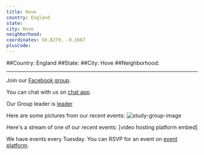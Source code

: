 ```yaml
---
title: Hove
country: England
state: 
city: Hove
neighborhood: 
coordinates: 50.8279, -0.1687
plusCode:
---
```


##Country: England
##State: 
##City: Hove
##Neighborhood: 
*****
Join our [Facebook group](https://www.facebook.com/groups/free.code.camp.hove).

You can chat with us on [chat app]().

Our Group leader is [leader]()

Here are some pictures from our recent events:
![study-group-image]()

Here's a stream of one of our recent events:
[video hosting platform embed]

We have events every Tuesday. You can RSVP for an event on [event platform]().
